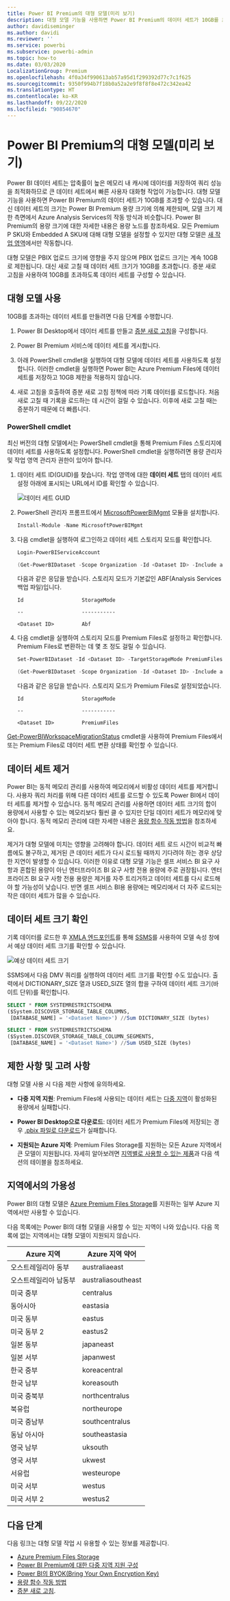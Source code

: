 ```yaml
---
title: Power BI Premium의 대형 모델(미리 보기)
description: 대형 모델 기능을 사용하면 Power BI Premium의 데이터 세트가 10GB를 초과할 수 있습니다.
author: davidiseminger
ms.author: davidi
ms.reviewer: ''
ms.service: powerbi
ms.subservice: powerbi-admin
ms.topic: how-to
ms.date: 03/03/2020
LocalizationGroup: Premium
ms.openlocfilehash: 4f0a34f990613ab57a95d1f299392d77c7c1f625
ms.sourcegitcommit: 9350f994b7f18b0a52a2e9f8f8f8e472c342ea42
ms.translationtype: HT
ms.contentlocale: ko-KR
ms.lasthandoff: 09/22/2020
ms.locfileid: "90854670"
---
```

# <a name="large-models-in-power-bi-premium-preview"></a>Power BI Premium의 대형 모델(미리 보기)

Power BI 데이터 세트는 압축률이 높은 메모리 내 캐시에 데이터를 저장하여 쿼리 성능을 최적화하므로 큰 데이터 세트에서 빠른 사용자 대화형 작업이 가능합니다. 대형 모델 기능을 사용하면 Power BI Premium의 데이터 세트가 10GB를 초과할 수 있습니다. 대신 데이터 세트의 크기는 Power BI Premium 용량 크기에 의해 제한되며, 모델 크기 제한 측면에서 Azure Analysis Services의 작동 방식과 비슷합니다. Power BI Premium의 용량 크기에 대한 자세한 내용은 용량 노드를 참조하세요. 모든 Premium P SKU와 Embedded A SKU에 대해 대형 모델을 설정할 수 있지만 대형 모델은 [새 작업 영역](../collaborate-share/service-create-the-new-workspaces.md)에서만 작동합니다.

대형 모델은 PBIX 업로드 크기에 영향을 주지 않으며 PBIX 업로드 크기는 계속 10GB로 제한됩니다. 대신 새로 고칠 때 데이터 세트 크기가 10GB를 초과합니다. 증분 새로 고침을 사용하여 10GB를 초과하도록 데이터 세트를 구성할 수 있습니다.

## <a name="enable-large-models"></a>대형 모델 사용

10GB를 초과하는 데이터 세트를 만들려면 다음 단계를 수행합니다.

1. Power BI Desktop에서 데이터 세트를 만들고 [증분 새로 고침](service-premium-incremental-refresh.md)을 구성합니다.

1. Power BI Premium 서비스에 데이터 세트를 게시합니다.

1. 아래 PowerShell cmdlet을 실행하여 대형 모델에 데이터 세트를 사용하도록 설정합니다. 이러한 cmdlet을 실행하면 Power BI는 Azure Premium Files에 데이터 세트를 저장하고 10GB 제한을 적용하지 않습니다.

1. 새로 고침을 호출하여 증분 새로 고침 정책에 따라 기록 데이터를 로드합니다. 처음 새로 고칠 때 기록을 로드하는 데 시간이 걸릴 수 있습니다. 이후에 새로 고칠 때는 증분하기 때문에 더 빠릅니다.

### <a name="powershell-cmdlets"></a>PowerShell cmdlet

최신 버전의 대형 모델에서는 PowerShell cmdlet을 통해 Premium Files 스토리지에 데이터 세트를 사용하도록 설정합니다. PowerShell cmdlet을 실행하려면 용량 관리자 및 작업 영역 관리자 권한이 있어야 합니다.

1. 데이터 세트 ID(GUID)를 찾습니다. 작업 영역에 대한 **데이터 세트** 탭의 데이터 세트 설정 아래에 표시되는 URL에서 ID를 확인할 수 있습니다.

    ![데이터 세트 GUID](media/service-premium-large-models/dataset-guid.png)

1. PowerShell 관리자 프롬프트에서 [MicrosoftPowerBIMgmt](/powershell/module/microsoftpowerbimgmt.data/) 모듈을 설치합니다.

    ```powershell
    Install-Module -Name MicrosoftPowerBIMgmt
    ```

1. 다음 cmdlet을 실행하여 로그인하고 데이터 세트 스토리지 모드를 확인합니다.

    ```powershell
    Login-PowerBIServiceAccount

    (Get-PowerBIDataset -Scope Organization -Id <Dataset ID> -Include actualStorage).ActualStorage
    ```

    다음과 같은 응답을 받습니다. 스토리지 모드가 기본값인 ABF(Analysis Services 백업 파일)입니다.

    ```
    Id                   StorageMode

    --                   -----------

    <Dataset ID>         Abf
    ```

1. 다음 cmdlet을 실행하여 스토리지 모드를 Premium Files로 설정하고 확인합니다. Premium Files로 변환하는 데 몇 초 정도 걸릴 수 있습니다.

    ```powershell
    Set-PowerBIDataset -Id <Dataset ID> -TargetStorageMode PremiumFiles

    (Get-PowerBIDataset -Scope Organization -Id <Dataset ID> -Include actualStorage).ActualStorage
    ```

    다음과 같은 응답을 받습니다. 스토리지 모드가 Premium Files로 설정되었습니다.

    ```
    Id                   StorageMode
    
    --                   -----------
    
    <Dataset ID>         PremiumFiles
    ```

[Get-PowerBIWorkspaceMigrationStatus](/powershell/module/microsoftpowerbimgmt.workspaces/get-powerbiworkspacemigrationstatus) cmdlet을 사용하여 Premium Files에서 또는 Premium Files로 데이터 세트 변환 상태를 확인할 수 있습니다.

## <a name="dataset-eviction"></a>데이터 세트 제거

Power BI는 동적 메모리 관리를 사용하여 메모리에서 비활성 데이터 세트를 제거합니다. 사용자 쿼리 처리를 위해 다른 데이터 세트를 로드할 수 있도록 Power BI에서 데이터 세트를 제거할 수 있습니다. 동적 메모리 관리를 사용하면 데이터 세트 크기의 합이 용량에서 사용할 수 있는 메모리보다 훨씬 클 수 있지만 단일 데이터 세트가 메모리에 맞아야 합니다. 동적 메모리 관리에 대한 자세한 내용은 [용량 함수 작동 방법](service-premium-what-is.md#how-capacities-function)을 참조하세요.

제거가 대형 모델에 미치는 영향을 고려해야 합니다. 데이터 세트 로드 시간이 비교적 빠름에도 불구하고, 제거된 큰 데이터 세트가 다시 로드될 때까지 기다려야 하는 경우 상당한 지연이 발생할 수 있습니다. 이러한 이유로 대형 모델 기능은 셀프 서비스 BI 요구 사항과 혼합된 용량이 아닌 엔터프라이즈 BI 요구 사항 전용 용량에 주로 권장됩니다. 엔터프라이즈 BI 요구 사항 전용 용량은 제거를 자주 트리거하고 데이터 세트를 다시 로드해야 할 가능성이 낮습니다. 반면 셀프 서비스 BI용 용량에는 메모리에서 더 자주 로드되는 작은 데이터 세트가 많을 수 있습니다.

## <a name="checking-dataset-size"></a>데이터 세트 크기 확인

기록 데이터를 로드한 후 [XMLA 엔드포인트](service-premium-connect-tools.md)를 통해 [SSMS](/sql/ssms/download-sql-server-management-studio-ssms)를 사용하여 모델 속성 창에서 예상 데이터 세트 크기를 확인할 수 있습니다.

![예상 데이터 세트 크기](media/service-premium-large-models/estimated-dataset-size.png)

SSMS에서 다음 DMV 쿼리를 실행하여 데이터 세트 크기를 확인할 수도 있습니다. 출력에서 DICTIONARY\_SIZE 열과 USED\_SIZE 열의 합을 구하여 데이터 세트 크기(바이트 단위)를 확인합니다.

```sql
SELECT * FROM SYSTEMRESTRICTSCHEMA
($System.DISCOVER_STORAGE_TABLE_COLUMNS,
 [DATABASE_NAME] = '<Dataset Name>') //Sum DICTIONARY_SIZE (bytes)

SELECT * FROM SYSTEMRESTRICTSCHEMA
($System.DISCOVER_STORAGE_TABLE_COLUMN_SEGMENTS,
 [DATABASE_NAME] = '<Dataset Name>') //Sum USED_SIZE (bytes)
```

## <a name="limitations-and-considerations"></a>제한 사항 및 고려 사항

대형 모델 사용 시 다음 제한 사항에 유의하세요.

- **다중 지역 지원**: Premium Files에 사용되는 데이터 세트는 [다중 지역](service-admin-premium-multi-geo.md)이 활성화된 용량에서 실패합니다.

- **Power BI Desktop으로 다운로드**: 데이터 세트가 Premium Files에 저장되는 경우 [.pbix 파일로 다운로드](../create-reports/service-export-to-pbix.md)가 실패합니다.
- **지원되는 Azure 지역**: Premium Files Storage를 지원하는 모든 Azure 지역에서 큰 모델이 지원됩니다. 자세히 알아보려면 [지역별로 사용할 수 있는 제품](https://azure.microsoft.com/global-infrastructure/services/?products=storage)과 다음 섹션의 테이블을 참조하세요.


## <a name="availability-in-regions"></a>지역에서의 가용성

Power BI의 대형 모델은 [Azure Premium Files Storage](/azure/storage/files/storage-files-planning#storage-tiers)를 지원하는 일부 Azure 지역에서만 사용할 수 있습니다.

다음 목록에는 Power BI의 대형 모델을 사용할 수 있는 지역이 나와 있습니다. 다음 목록에 없는 지역에서는 대형 모델이 지원되지 않습니다.


|Azure 지역  |Azure 지역 약어  |
|---------|---------|
|오스트레일리아 동부     | australiaeast        |
|오스트레일리아 남동부     | australiasoutheast        |
|미국 중부     | centralus        |
|동아시아     | eastasia        |
|미국 동부     | eastus        |
|미국 동부 2     | eastus2        |
|일본 동부     | japaneast        |
|일본 서부     | japanwest        |
|한국 중부     | koreacentral        |
|한국 남부     | koreasouth        |
|미국 중북부     | northcentralus        |
|북유럽     | northeurope        |
|미국 중남부     | southcentralus        |
|동남 아시아     | southeastasia        |
|영국 남부     | uksouth        |
|영국 서부     | ukwest        |
|서유럽     | westeurope        |
|미국 서부     | westus        |
|미국 서부 2     | westus2        |



## <a name="next-steps"></a>다음 단계

다음 링크는 대형 모델 작업 시 유용할 수 있는 정보를 제공합니다.

* [Azure Premium Files Storage](/azure/storage/files/storage-files-planning#storage-tiers)
* [Power BI Premium에 대한 다중 지역 지원 구성](service-admin-premium-multi-geo.md)
* [Power BI의 BYOK(Bring Your Own Encryption Key)](service-encryption-byok.md)
* [용량 함수 작동 방법](service-premium-what-is.md#how-capacities-function)
* [증분 새로 고침](service-premium-incremental-refresh.md).